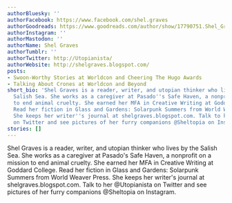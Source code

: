 ```yaml
---
authorBluesky: ''
authorFacebook: https://www.facebook.com/shel.graves
authorGoodreads: https://www.goodreads.com/author/show/17790751.Shel_Graves
authorInstagram: ''
authorMastodon: ''
authorName: Shel Graves
authorTumblr: ''
authorTwitter: http://Utopianista/
authorWebsite: http://shelgraves.blogspot.com/
posts:
- Swoon-Worthy Stories at Worldcon and Cheering The Hugo Awards
- Talking About Crones at Worldcon and Beyond
short_bio: 'Shel Graves is a reader, writer, and utopian thinker who lives by the
  Salish Sea. She works as a caregiver at Pasado''s Safe Haven, a nonprofit on a mission
  to end animal cruelty. She earned her MFA in Creative Writing at Goddard College.
  Read her fiction in Glass and Gardens: Solarpunk Summers from World Weaver Press.
  She keeps her writer''s journal at shelgraves.blogspot.com. Talk to her @Utopianista
  on Twitter and see pictures of her furry companions @Sheltopia on Instagram.'
stories: []
---
```


Shel Graves is a reader, writer, and utopian thinker who lives by the Salish Sea. She works as a caregiver at Pasado's Safe Haven, a nonprofit on a mission to end animal cruelty. She earned her MFA in Creative Writing at Goddard College. Read her fiction in Glass and Gardens: Solarpunk Summers from World Weaver Press. She keeps her writer's journal at shelgraves.blogspot.com. Talk to her @Utopianista on Twitter and see pictures of her furry companions @Sheltopia on Instagram.